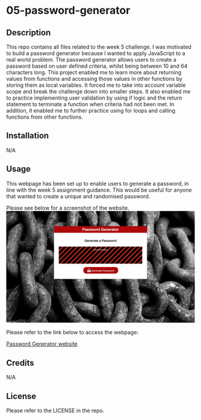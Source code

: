 # 05-password-generator

## Description

This repo contains all files related to the week 5 challenge. I was motivated to build a password generator because I wanted to apply JavaScript to a real world problem. The password generator allows users to create a password based on user defined criteria, whilst being between 10 and 64 characters long. This project enabled me to learn more about returning values from functions and accessing those values in other functions by storing them as local variables. It forced me to take into account variable scope and break the challenge down into smaller steps. It also enabled me to practice implementing user validation by using if logic and the return statement to terminate a function when criteria had not been met. In addition, it enabled me to further practice using for loops and calling functions from other functions.

## Installation

N/A

## Usage

This webpage has been set up to enable users to generate a password, in line with the week 5 assignment guidance. This would be useful for anyone that wanted to create a unique and randomised password.

Please see below for a screenshot of the website.
![Password Generator website](Password-generator-styled-screenshot.jpeg)

Please refer to the link below to access the webpage:

[Password Generator website](https://nwinch1512.github.io/05-password-generator/ "Visit Console Finances website")

## Credits

N/A

## License

Please refer to the LICENSE in the repo.
